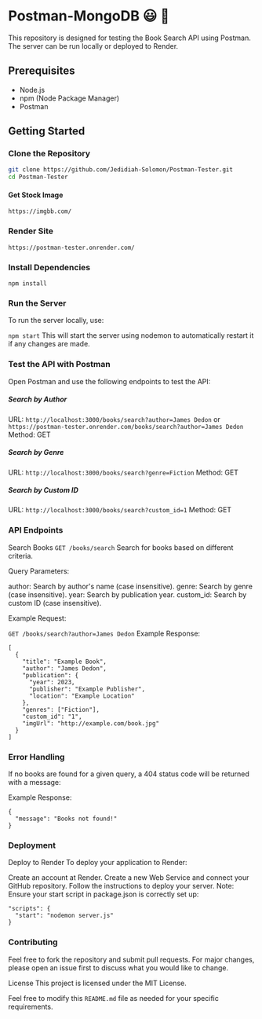 # Postman-MongoDB :smiley: :clap:

This repository is designed for testing the Book Search API using Postman. The server can be run locally or deployed to Render.

## Prerequisites

- Node.js
- npm (Node Package Manager)
- Postman

## Getting Started

### Clone the Repository

```bash
git clone https://github.com/Jedidiah-Solomon/Postman-Tester.git
cd Postman-Tester
```

#### Get Stock Image

`https://imgbb.com/`

### Render Site

`https://postman-tester.onrender.com/`

### Install Dependencies

`npm install`

### Run the Server

To run the server locally, use:

`npm start`
This will start the server using nodemon to automatically restart it if any changes are made.

### Test the API with Postman

Open Postman and use the following endpoints to test the API:

##### Search by Author

URL: `http://localhost:3000/books/search?author=James Dedon` or `https://postman-tester.onrender.com/books/search?author=James Dedon`
Method: GET

##### Search by Genre

URL: `http://localhost:3000/books/search?genre=Fiction`
Method: GET

##### Search by Custom ID

URL: `http://localhost:3000/books/search?custom_id=1`
Method: GET

### API Endpoints

Search Books
`GET /books/search`
Search for books based on different criteria.

Query Parameters:

author: Search by author's name (case insensitive).
genre: Search by genre (case insensitive).
year: Search by publication year.
custom_id: Search by custom ID (case insensitive).

Example Request:

`GET /books/search?author=James Dedon`
Example Response:

```
[
  {
    "title": "Example Book",
    "author": "James Dedon",
    "publication": {
      "year": 2023,
      "publisher": "Example Publisher",
      "location": "Example Location"
    },
    "genres": ["Fiction"],
    "custom_id": "1",
    "imgUrl": "http://example.com/book.jpg"
  }
]

```

### Error Handling

If no books are found for a given query, a 404 status code will be returned with a message:

Example Response:

```
{
  "message": "Books not found!"
}
```

### Deployment

Deploy to Render
To deploy your application to Render:

Create an account at Render.
Create a new Web Service and connect your GitHub repository.
Follow the instructions to deploy your server.
Note: Ensure your start script in package.json is correctly set up:

```
"scripts": {
  "start": "nodemon server.js"
}
```

### Contributing

Feel free to fork the repository and submit pull requests. For major changes, please open an issue first to discuss what you would like to change.

License
This project is licensed under the MIT License.

Feel free to modify this `README.md` file as needed for your specific requirements.
